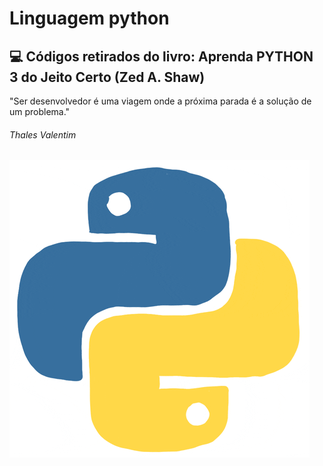 # Linguagem python
## :computer: Códigos retirados do livro: Aprenda PYTHON 3 do Jeito Certo (Zed A. Shaw)
"Ser desenvolvedor é uma viagem onde a próxima parada é a solução de um problema."
###### Thales Valentim

![imagem python](https://github.com/Aranjhonn/python/blob/main/giphy.gif)
